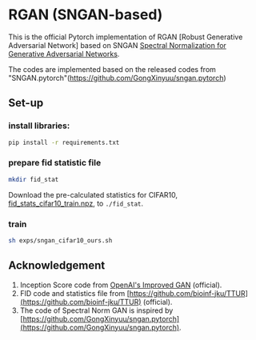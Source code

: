 # RGAN (SNGAN-based)
This is the official Pytorch implementation of RGAN [Robust Generative Adversarial Network] based on SNGAN [Spectral Normalization for Generative Adversarial Networks](https://openreview.net/pdf?id=B1QRgziT-). 

The codes are implemented based on the released codes from "SNGAN.pytorch"(https://github.com/GongXinyuu/sngan.pytorch)

## Set-up

### install libraries:
```bash
pip install -r requirements.txt
```

### prepare fid statistic file
 ```bash
mkdir fid_stat
```
Download the pre-calculated statistics for CIFAR10, 
[fid_stats_cifar10_train.npz](http://bioinf.jku.at/research/ttur/ttur_stats/fid_stats_cifar10_train.npz), to `./fid_stat`.

### train
```bash
sh exps/sngan_cifar10_ours.sh
```

## Acknowledgement

1. Inception Score code from [OpenAI's Improved GAN](https://github.com/openai/improved-gan/tree/master/inception_score) (official).
2. FID code and statistics file from [https://github.com/bioinf-jku/TTUR](https://github.com/bioinf-jku/TTUR) (official).
3. The code of Spectral Norm GAN is inspired by [https://github.com/GongXinyuu/sngan.pytorch](https://github.com/GongXinyuu/sngan.pytorch).

